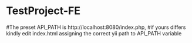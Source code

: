 # TestProject-FE
#The preset API_PATH is  http://localhost:8080/index.php, 
#if yours differs kindly edit index.html assigning the correct yii path to API_PATH variable
